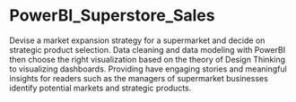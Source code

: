 # PowerBI_Superstore_Sales
Devise a market expansion strategy for a supermarket and decide on strategic product selection.
Data cleaning and data modeling with PowerBI then choose the right visualization based on the theory of Design Thinking to visualizing dashboards. 
Providing have engaging stories and meaningful insights for readers such as the managers of supermarket businesses identify potential markets and strategic products.
